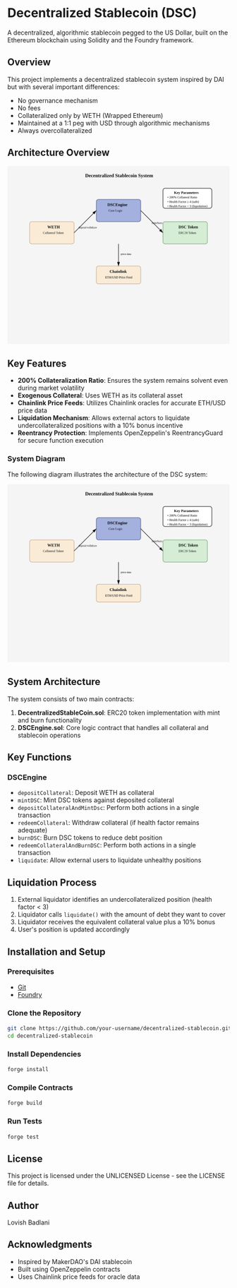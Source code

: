 # Decentralized Stablecoin (DSC)

A decentralized, algorithmic stablecoin pegged to the US Dollar, built on the Ethereum blockchain using Solidity and the Foundry framework.

## Overview

This project implements a decentralized stablecoin system inspired by DAI but with several important differences:
- No governance mechanism
- No fees
- Collateralized only by WETH (Wrapped Ethereum)
- Maintained at a 1:1 peg with USD through algorithmic mechanisms
- Always overcollateralized

## Architecture Overview
![Bagel Token & Merkle Airdrop Architecture](./dsc-system-diagram.svg)

## Key Features

- **200% Collateralization Ratio**: Ensures the system remains solvent even during market volatility
- **Exogenous Collateral**: Uses WETH as its collateral asset
- **Chainlink Price Feeds**: Utilizes Chainlink oracles for accurate ETH/USD price data
- **Liquidation Mechanism**: Allows external actors to liquidate undercollateralized positions with a 10% bonus incentive
- **Reentrancy Protection**: Implements OpenZeppelin's ReentrancyGuard for secure function execution

### System Diagram

The following diagram illustrates the architecture of the DSC system:

![DSC System Architecture Diagram](dsc-system-diagram.svg)

## System Architecture

The system consists of two main contracts:

1. **DecentralizedStableCoin.sol**: ERC20 token implementation with mint and burn functionality
2. **DSCEngine.sol**: Core logic contract that handles all collateral and stablecoin operations

## Key Functions

### DSCEngine

- `depositCollateral`: Deposit WETH as collateral
- `mintDSC`: Mint DSC tokens against deposited collateral
- `depositCollateralAndMintDsc`: Perform both actions in a single transaction
- `redeemCollateral`: Withdraw collateral (if health factor remains adequate)
- `burnDSC`: Burn DSC tokens to reduce debt position
- `redeemCollateralAndBurnDSC`: Perform both actions in a single transaction
- `liquidate`: Allow external users to liquidate unhealthy positions


## Liquidation Process

1. External liquidator identifies an undercollateralized position (health factor < 3)
2. Liquidator calls `liquidate()` with the amount of debt they want to cover
3. Liquidator receives the equivalent collateral value plus a 10% bonus
4. User's position is updated accordingly

## Installation and Setup

### Prerequisites

- [Git](https://git-scm.com/)
- [Foundry](https://book.getfoundry.sh/getting-started/installation)

### Clone the Repository

```bash
git clone https://github.com/your-username/decentralized-stablecoin.git
cd decentralized-stablecoin
```

### Install Dependencies

```bash
forge install
```

### Compile Contracts

```bash
forge build
```

### Run Tests

```bash
forge test
```

## License

This project is licensed under the UNLICENSED License - see the LICENSE file for details.

## Author

Lovish Badlani

## Acknowledgments

- Inspired by MakerDAO's DAI stablecoin
- Built using OpenZeppelin contracts
- Uses Chainlink price feeds for oracle data
